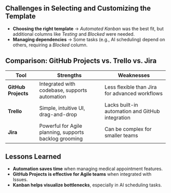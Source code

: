## **Challenges in Selecting and Customizing the Template**  
- **Choosing the right template** → *Automated Kanban* was the best fit, but additional columns like *Testing* and *Blocked* were needed.  
- **Managing dependencies** → Some tasks (e.g., AI scheduling) depend on others, requiring a *Blocked* column.  

## **Comparison: GitHub Projects vs. Trello vs. Jira**  

| Tool              | Strengths | Weaknesses |
|------------------|--------------------------------|--------------------------------|
| **GitHub Projects** | Integrated with codebase, supports automation | Less flexible than Jira for advanced workflows |
| **Trello** | Simple, intuitive UI, drag-and-drop | Lacks built-in automation and GitHub integration |
| **Jira** | Powerful for Agile planning, supports backlog grooming | Can be complex for smaller teams |

## **Lessons Learned**  
- **Automation saves time** when managing medical appointment features.  
- **GitHub Projects is effective for Agile teams** when integrated with Issues.  
- **Kanban helps visualize bottlenecks**, especially in AI scheduling tasks.  
